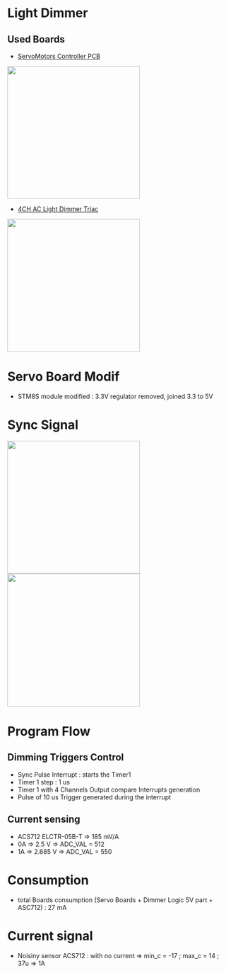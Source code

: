 # Light Dimmer
## Used Boards
- [ServoMotors Controller PCB](https://github.com/wassfila/STM8_IoT_Boards)

<img src="https://github.com/wassfila/IoT_Frameworks/blob/master/joystick_servo/ServoController.JPG" height=300>

- [4CH AC Light Dimmer Triac](https://www.facebook.com/krida.electronics)

<img src="https://github.com/wassfila/IoT_Frameworks/blob/master/light_dimmer/DimmingCircuit.jpg" height=300>

# Servo Board Modif
- STM8S module modified : 3.3V regulator removed, joined 3.3 to 5V

# Sync Signal
<img src="https://github.com/wassfila/IoT_Frameworks/blob/master/light_dimmer/SYNC_Signal.png" height=300>

<img src="https://github.com/wassfila/IoT_Frameworks/blob/master/light_dimmer/SYNC_Signal_Shift.png" height=300>

# Program Flow
## Dimming Triggers Control
- Sync Pulse Interrupt : starts the Timer1
- Timer 1 step : 1 us
- Timer 1 with 4 Channels Output compare Interrupts generation
- Pulse of 10 us Trigger generated during the interrupt

## Current sensing
- ACS712 ELCTR-05B-T => 185 mV/A
- 0A => 2.5 V => ADC_VAL = 512
- 1A => 2.685 V => ADC_VAL = 550

# Consumption
- total Boards consumption (Servo Boards + Dimmer Logic 5V part + ASC712) : 27 mA

# Current signal
- Noisiny sensor ACS712 : with no current => min_c = -17 ; max_c = 14 ; 37u => 1A
